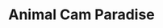 ---
description: 与虚拟动物合影，非常有创意的方式。
layout: post
results:
- primaryGenreName: Photo & Video
  version: '1.0'
  artworkUrl100: http://a490.phobos.apple.com/us/r1000/011/Purple4/v4/76/6c/ac/766cacbb-5288-0ccc-f928-58eda1b0f4dd/mzl.jaeeucgz.png
  trackViewUrl: https://itunes.apple.com/cn/app/animal-cam-paradise/id672727840?mt=8&uo=4
  artworkUrl60: http://a167.phobos.apple.com/us/r1000/020/Purple/v4/13/ba/b8/13bab855-4f81-ae6f-3348-e84aa13848ff/Icon.png
  sellerName: Akinori Wada
  supportedDevices:
  - iPhone5
  - iPadMini
  - iPodTouchourthGen
  - iPhone-3GS
  - iPadWifi
  - iPad23G
  - iPodTouchFifthGen
  - iPadThirdGen4G
  - iPhone4S
  - iPadMini4G
  - iPadFourthGen4G
  - iPodTouchThirdGen
  - iPadFourthGen
  - iPad2Wifi
  - iPadThirdGen
  - iPad3G
  - iPhone4
  genres:
  - 摄影与录像
  trackName: Animal Cam Paradise
  description: 'Have you ever put a lion on your head?


    Let''s take a funny picture with various animals.'
  price: 0
  trackId: 672727840
  releaseDate: '2013-07-23T12:56:35Z'
  screenshotUrls:
  - http://a4.mzstatic.com/us/r1000/015/Purple/v4/25/cd/e2/25cde27d-5470-7269-2df6-4a0e4590e8c8/mzl.qvefeavh.1136x1136-75.jpg
  - http://a4.mzstatic.com/us/r1000/043/Purple/v4/52/d4/18/52d418f8-7721-80de-6f19-95c42fb92c59/mzl.kkavxmim.1136x1136-75.jpg
  artistViewUrl: https://itunes.apple.com/cn/artist/akinori-wada/id649291310?uo=4
  primaryGenreId: 6008
  kind: software
  fileSizeBytes: '42882547'
  bundleId: com.teammillionaire777.anisyan
  trackContentRating: 4+
  artistName: Akinori Wada
  trackCensoredName: Animal Cam Paradise
  isGameCenterEnabled: false
  contentAdvisoryRating: 4+
  languageCodesISO2A:
  - EN
  - JA
  features:
  - iosUniversal
  wrapperType: software
  artworkUrl512: http://a490.phobos.apple.com/us/r1000/011/Purple4/v4/76/6c/ac/766cacbb-5288-0ccc-f928-58eda1b0f4dd/mzl.jaeeucgz.png
  formattedPrice: 免费
  artistId: 649291310
  genreIds:
  - '6008'
  currency: CNY
  ipadScreenshotUrls:
  - http://a5.mzstatic.com/us/r1000/042/Purple4/v4/5d/c3/48/5dc348a6-f312-af8c-d060-d173f69a353b/mzl.qqibgdgu.480x480-75.jpg
  - http://a2.mzstatic.com/us/r1000/014/Purple4/v4/b9/49/12/b94912f6-4794-fab5-be35-fabebc9adbb4/mzl.infdtuqj.480x480-75.jpg
category: 摄影与录像
tags: tag1
resultCount: 1
title: Animal Cam Paradise

---
